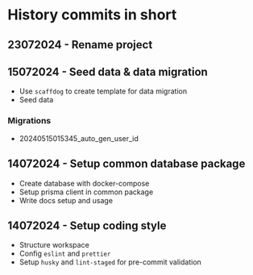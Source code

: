 # History commits in short

## 23072024 - Rename project

## 15072024 - Seed data & data migration

- Use `scaffdog` to create template for data migration
- Seed data

### Migrations

- 20240515015345_auto_gen_user_id

## 14072024 - Setup common database package

- Create database with docker-compose
- Setup prisma client in common package
- Write docs setup and usage

## 14072024 - Setup coding style

- Structure workspace
- Config `eslint` and `prettier`
- Setup `husky` and `lint-staged` for pre-commit validation
